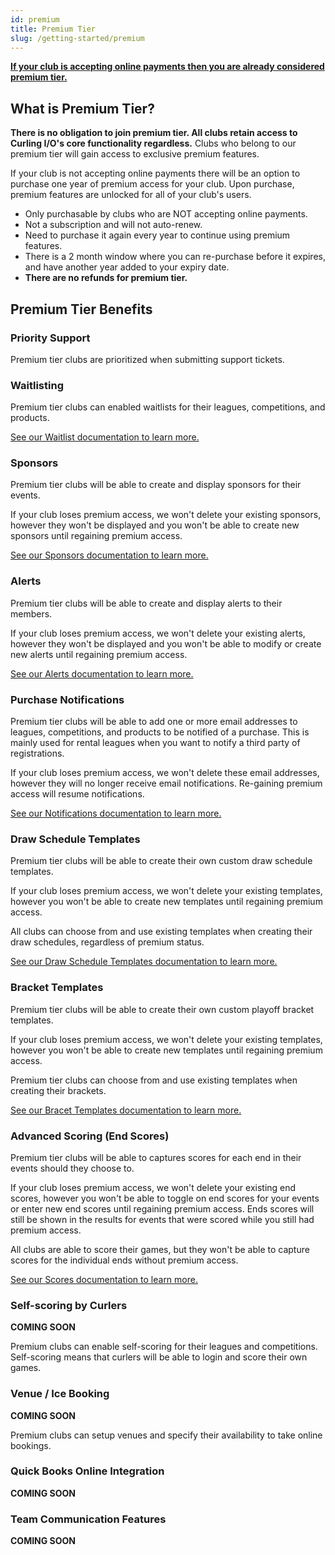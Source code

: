 ```yaml
---
id: premium
title: Premium Tier
slug: /getting-started/premium
---
```


**[If your club is accepting online payments then you are already considered premium tier.](/docs/getting-started/premium)**

## What is Premium Tier?

**There is no obligation to join premium tier. All clubs retain access to Curling I/O's core functionality regardless.**
Clubs who belong to our premium tier will gain access to exclusive premium features.

If your club is not accepting online payments there will be an option to purchase one year of premium access for your club.
Upon purchase, premium features are unlocked for all of your club's users.

- Only purchasable by clubs who are NOT accepting online payments.
- Not a subscription and will not auto-renew.
- Need to purchase it again every year to continue using premium features.
- There is a 2 month window where you can re-purchase before it expires, and have another year added to your expiry date.
- **There are no refunds for premium tier.**


## Premium Tier Benefits


### Priority Support

Premium tier clubs are prioritized when submitting support tickets.


### Waitlisting

Premium tier clubs can enabled waitlists for their leagues, competitions, and products.

[See our Waitlist documentation to learn more.](/docs/club-management/waitlists)


### Sponsors

Premium tier clubs will be able to create and display sponsors for their events.

If your club loses premium access, we won't delete your existing sponsors, however they won't be displayed and you won't be able to create new sponsors until regaining premium access.

[See our Sponsors documentation to learn more.](/docs/club-management/sponsors)


### Alerts

Premium tier clubs will be able to create and display alerts to their members.

If your club loses premium access, we won't delete your existing alerts, however they won't be displayed and you won't be able to modify or create new alerts until regaining premium access.

[See our Alerts documentation to learn more.](/docs/club-management/alerts)


### Purchase Notifications

Premium tier clubs will be able to add one or more email addresses to leagues, competitions, and products to be notified of a purchase.
This is mainly used for rental leagues when you want to notify a third party of registrations.

If your club loses premium access, we won't delete these email addresses, however they will no longer receive email notifications. Re-gaining premium access will resume notifications.

[See our Notifications documentation to learn more.](/docs/club-management/leagues#notification-email)


### Draw Schedule Templates

Premium tier clubs will be able to create their own custom draw schedule templates.

If your club loses premium access, we won't delete your existing templates, however you won't be able to create new templates until regaining premium access.

All clubs can choose from and use existing templates when creating their draw schedules, regardless of premium status.

[See our Draw Schedule Templates documentation to learn more.](/docs/event-management/draw-schedule-templates)


### Bracket Templates

Premium tier clubs will be able to create their own custom playoff bracket templates.

If your club loses premium access, we won't delete your existing templates, however you won't be able to create new templates until regaining premium access.

Premium tier clubs can choose from and use existing templates when creating their brackets.

[See our Bracet Templates documentation to learn more.](/docs/event-management/bracket-templates)


### Advanced Scoring (End Scores)

Premium tier clubs will be able to captures scores for each end in their events should they choose to.

If your club loses premium access, we won't delete your existing end scores, however you won't be able to toggle on end scores for your events or enter new end scores until regaining premium access.
Ends scores will still be shown in the results for events that were scored while you still had premium access.

All clubs are able to score their games, but they won't be able to capture scores for the individual ends without premium access.

[See our Scores documentation to learn more.](/docs/event-management/scores)


### Self-scoring by Curlers

**COMING SOON**

Premium clubs can enable self-scoring for their leagues and competitions.
Self-scoring means that curlers will be able to login and score their own games.


### Venue / Ice Booking

**COMING SOON**

Premium clubs can setup venues and specify their availability to take online bookings.


### Quick Books Online Integration

**COMING SOON**


### Team Communication Features

**COMING SOON**
